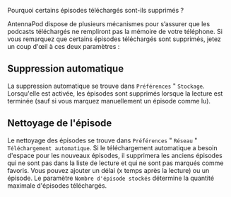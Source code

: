 Pourquoi certains épisodes téléchargés sont-ils supprimés ?

AntennaPod dispose de plusieurs mécanismes pour s’assurer que les podcasts
téléchargés ne rempliront pas la mémoire de votre téléphone. Si vous remarquez
que certains épisodes téléchargés sont supprimés, jetez un coup d'œil à ces deux
paramètres :

## Suppression automatique

La suppression automatique se trouve dans `Préférences` " `Stockage`.
Lorsqu'elle est activée, les épisodes sont supprimés lorsque la lecture est
terminée (sauf si vous marquez manuellement un épisode comme lu).

## Nettoyage de l'épisode

Le nettoyage des épisodes se trouve dans `Préférences` " `Réseau` "
`Téléchargement automatique`. Si le téléchargement automatique a besoin d'espace
pour les nouveaux épisodes, il supprimera les anciens épisodes qui ne sont pas
dans la liste de lecture et qui ne sont pas marqués comme favoris. Vous pouvez
ajouter un délai (x temps après la lecture) ou un épisode. Le paramètre
`Nombre d'épisode stockés` détermine la quantité maximale d'épisodes
téléchargés.
